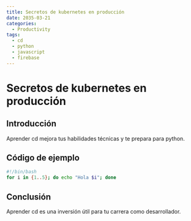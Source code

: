 ```yaml
---
title: Secretos de kubernetes en producción
date: 2035-03-21
categories:
  - Productivity
tags:
  - cd
  - python
  - javascript
  - firebase
---
```


# Secretos de kubernetes en producción

## Introducción

Aprender cd mejora tus habilidades técnicas y te prepara para python.

## Código de ejemplo

```bash
#!/bin/bash
for i in {1..5}; do echo "Hola $i"; done
```

## Conclusión

Aprender cd es una inversión útil para tu carrera como desarrollador.